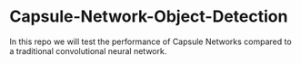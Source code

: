 # Capsule-Network-Object-Detection
In this repo we will test the performance of Capsule Networks compared to a traditional convolutional neural network.
